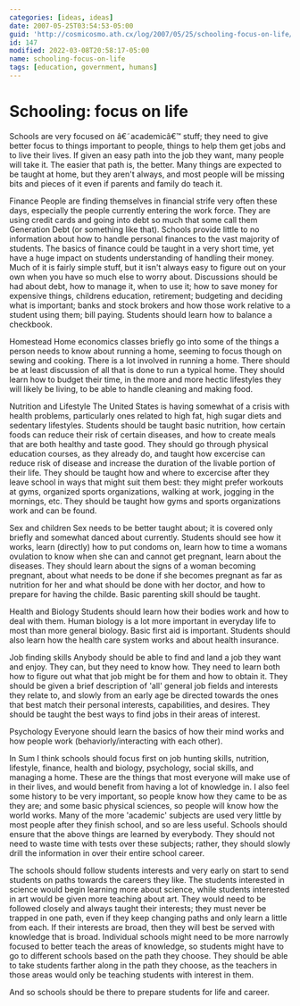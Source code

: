 ```yaml
---
categories: [ideas, ideas]
date: 2007-05-25T03:54:53-05:00
guid: 'http://cosmicosmo.ath.cx/log/2007/05/25/schooling-focus-on-life/'
id: 147
modified: 2022-03-08T20:58:17-05:00
name: schooling-focus-on-life
tags: [education, government, humans]
---
```


Schooling: focus on life
========================

Schools are very focused on â€˜academicâ€&#x2122; stuff; they need to give better focus to things important to people, things to help them get jobs and to live their lives.  If given an easy path into the job they want, many people will take it.  The easier that path is, the better.  Many things are expected to be taught at home, but they aren't always, and most people will be missing bits and pieces of it even if parents and family do teach it.

Finance
People are finding themselves in financial strife very often these days, especially the people currently entering the work force.  They are using credit cards and going into debt so much that some call them Generation Debt (or something like that).  Schools provide little to no information about how to handle personal finances to the vast majority of students.  The basics of finance could be taught in a very short time, yet have a huge impact on students understanding of handling their money.  Much of it is fairly simple stuff, but it isn't always easy to figure out on your own when you have so much else to worry about.  Discussions should be had about debt, how to manage it, when to use it; how to save money for expensive things, childrens education, retirement; budgeting and deciding what is important; banks and stock brokers and how those work relative to a student using them; bill paying.  Students should learn how to balance a checkbook.

Homestead
Home economics classes briefly go into some of the things a person needs to know about running a home, seeming to focus though on sewing and cooking.  There is a lot involved in running a home.  There should be at least discussion of all that is done to run a typical home.  They should learn how to budget their time, in the more and more hectic lifestyles they will likely be living, to be able to handle cleaning and making food.

Nutrition and Lifestyle
The United States is having somewhat of a crisis with health problems, particularly ones related to high fat, high sugar diets and sedentary lifestyles.  Students should be taught basic nutrition, how certain foods can reduce their risk of certain diseases, and how to create meals that are both healthy and taste good.  They should go through physical education courses, as they already do, and taught how excercise can reduce risk of disease and increase the duration of the livable portion of their life.  They should be taught how and where to excercise after they leave school in ways that might suit them best:  they might prefer workouts at gyms, organized sports organizations, walking at work, jogging in the mornings, etc.  They should be taught how gyms and sports organizations work and can be found.

Sex and children
Sex needs to be better taught about; it is covered only briefly and somewhat danced about currently.  Students should see how it works, learn (directly) how to put condoms on, learn how to time a womans ovulation to know when she can and cannot get pregnant, learn about the diseases.  They should learn about the signs of a woman becoming pregnant, about what needs to be done if she becomes pregnant as far as nutrition for her and what should be done with her doctor, and how to prepare for having the childe.  Basic parenting skill should be taught.

Health and Biology
Students should learn how their bodies work and how to deal with them.  Human biology is a lot more important in everyday life to most than more general biology.  Basic first aid is important.  Students should also learn how the health care system works and about health insurance.

Job finding skills
Anybody should be able to find and land a job they want and enjoy.  They can, but they need to know how.  They need to learn both how to figure out what that job might be for them and how to obtain it.  They should be given a brief description of 'all' general job fields and interests they relate to, and slowly from an early age be directed towards the ones that best match their personal interests, capabilities, and desires.  They should be taught the best ways to find jobs in their areas of interest.

Psychology
Everyone should learn the basics of how their mind works and how people work (behaviorly/interacting with each other).

In Sum
I think schools should focus first on job hunting skills, nutrition, lifestyle, finance, health and biology, psychology, social skills, and managing a home.  These are the things that most everyone will make use of in their lives, and would benefit from having a lot of knowledge in.  I also feel some history to be very important, so people know how they came to be as they are; and some basic physical sciences, so people will know how the world works.  Many of the more 'academic' subjects are used very little by most people after they finish school, and so are less useful.  Schools should ensure that the above things are learned by everybody.  They should not need to waste time with tests over these subjects; rather, they should slowly drill the information in over their entire school career.

The schools should follow students interests and very early on start to send students on paths towards the careers they like.  The students interested in science would begin learning more about science, while students interested in art would be given more teaching about art.  They would need to be followed closely and always taught their interests; they must never be trapped in one path, even if they keep changing paths and only learn a little from each.  If their interests are broad, then they will best be served with knowledge that is broad.  Individual schools might need to be more narrowly focused to better teach the areas of knowledge, so students might have to go to different schools based on the path they choose.  They should be able to take students farther along in the path they choose, as the teachers in those areas would only be teaching students with interest in them.

And so schools should be there to prepare students for life and career.
